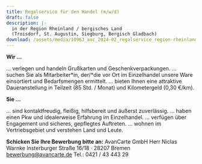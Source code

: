 ```yaml
---
title: Regalservice für den Handel (m/w/d)
draft: false
description: |-
  in der Region Rheinland / bergisches Land
  (Troisdorf, St. Augustin, Siegburg, Bergisch Gladbach)
download: /assets/media/10963_avc_2024-02_regalservice_region-rheinland_92_d.pdf
---
```

**Wir …**


… verlegen und handeln Grußkarten und Geschenkverpackungen.
… suchen Sie als Mitarbeiter*in, der/*die vor Ort im Einzelhandel
unsere Ware einsortiert und Bedarfsmengen ermittelt.
… bieten Ihnen eine attraktive Daueranstellung in Teilzeit
(85 Std. / Monat) und Kilometergeld (0,30 €/km).


**Sie ...**


… sind kontaktfreudig, fleißig, hilfsbereit und äußerst zuverlässig.
… haben einen Pkw und idealerweise Erfahrung im Einzelhandel.
… verfügen über Engagement und sicheres, gepflegtes Auftreten.
… wohnen im Vertriebsgebiet und verstehen Land und Leute.


**Schicken Sie Ihre Bewerbung bitte an:**
AvanCarte GmbH
Herr Niclas Warnke
Insterburger Straße 16/18 · 28207 Bremen
bewerbung@avancarte.de
Tel.: 0421 / 43 443 29